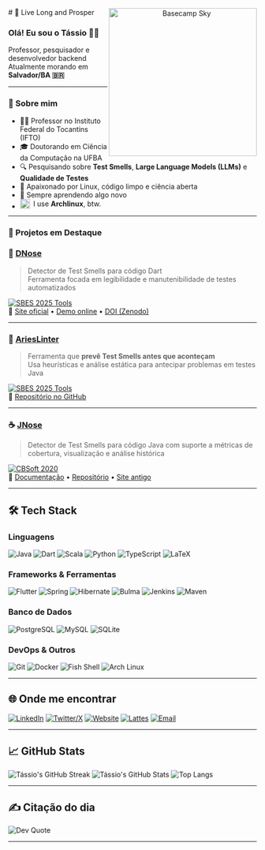<div align="center">
<img align="right" width="300" src="https://github.com/tassiovirginio/tassiovirginio/blob/main/animacao.gif?raw=true" alt="Basecamp Sky" />
</div>
# 🖖 Live Long and Prosper

### Olá! Eu sou o Tássio 👨‍💻  
Professor, pesquisador e desenvolvedor backend  
Atualmente morando em **Salvador/BA 🇧🇷**

---

<h3>🧠 Sobre mim</h3>

- 👨‍🏫 Professor no Instituto Federal do Tocantins (IFTO)
- 🎓 Doutorando em Ciência da Computação na UFBA
- 🔍 Pesquisando sobre **Test Smells**, **Large Language Models (LLMs)** e **Qualidade de Testes**
- 🚀 Apaixonado por Linux, código limpo e ciência aberta
- 🧠 Sempre aprendendo algo novo
- <div style="display:flex;align-items:center;gap:0.5em;">
    <img width="20" src="https://upload.wikimedia.org/wikipedia/commons/thumb/1/13/Arch_Linux_%22Crystal%22_icon.svg/120px-Arch_Linux_%22Crystal%22_icon.svg.png"></img>
    <span> I use <strong>Archlinux</strong>, btw.</span>
  </div>

---

<h3>🧪 Projetos em Destaque </h3>

### 🔬 [DNose](https://github.com/tassiovirginio/dnose)  
> Detector de Test Smells para código Dart  
> Ferramenta focada em legibilidade e manutenibilidade de testes automatizados

[![SBES 2025 Tools](https://img.shields.io/badge/SBES%202025-Tools%20Track-blueviolet?style=for-the-badge)](https://cbsoft2025.org)  
🔗 [Site oficial](https://dnose-ts.github.io) • [Demo online](https://dnose.onrender.com) • [DOI (Zenodo)](https://doi.org/10.5281/zenodo.15484918)

---

### 🧠 [AriesLinter](https://github.com/viRafael/arieslinter)  
> Ferramenta que **prevê Test Smells antes que aconteçam**  
> Usa heurísticas e análise estática para antecipar problemas em testes Java

[![SBES 2025 Tools](https://img.shields.io/badge/SBES%202025-Tools%20Track-blueviolet?style=for-the-badge)](https://cbsoft2025.org)  
🔗 [Repositório no GitHub](https://github.com/viRafael/arieslinter)

---

### ☕ [JNose](https://github.com/arieslab/jnose)  
> Detector de Test Smells para código Java com suporte a métricas de cobertura, visualização e análise histórica

[![CBSoft 2020](https://img.shields.io/badge/CBSoft-2020-blue?style=for-the-badge)](https://cbsoft2020.ufba.br)  
🔗 [Documentação](https://jnose.readthedocs.io) • [Repositório](https://github.com/arieslab/jnose) • [Site antigo](https://jnosetest.github.io)

---

## 🛠️ Tech Stack

### Linguagens
![Java](https://img.shields.io/badge/java-%23ED8B00.svg?style=for-the-badge&logo=openjdk&logoColor=white)
![Dart](https://img.shields.io/badge/dart-%230175C2.svg?style=for-the-badge&logo=dart&logoColor=white)
![Scala](https://img.shields.io/badge/scala-%23DC322F.svg?style=for-the-badge&logo=scala&logoColor=white)
![Python](https://img.shields.io/badge/python-%233776AB.svg?style=for-the-badge&logo=python&logoColor=white)
![TypeScript](https://img.shields.io/badge/typescript-%23007ACC.svg?style=for-the-badge&logo=typescript&logoColor=white)
![LaTeX](https://img.shields.io/badge/latex-%23008080.svg?style=for-the-badge&logo=latex&logoColor=white)

### Frameworks & Ferramentas
![Flutter](https://img.shields.io/badge/Flutter-%2302569B.svg?style=for-the-badge&logo=Flutter&logoColor=white)
![Spring](https://img.shields.io/badge/spring-%236DB33F.svg?style=for-the-badge&logo=spring&logoColor=white)
![Hibernate](https://img.shields.io/badge/hibernate-59666C.svg?style=for-the-badge&logo=hibernate&logoColor=white)
![Bulma](https://img.shields.io/badge/bulma-00D0B1.svg?style=for-the-badge&logo=bulma&logoColor=white)
![Jenkins](https://img.shields.io/badge/jenkins-%232C5263.svg?style=for-the-badge&logo=jenkins&logoColor=white)
![Maven](https://img.shields.io/badge/maven-C71A36.svg?style=for-the-badge&logo=apachemaven&logoColor=white)

### Banco de Dados
![PostgreSQL](https://img.shields.io/badge/postgres-%23316192.svg?style=for-the-badge&logo=postgresql&logoColor=white)
![MySQL](https://img.shields.io/badge/mysql-%234479A1.svg?style=for-the-badge&logo=mysql&logoColor=white)
![SQLite](https://img.shields.io/badge/sqlite-%2307405e.svg?style=for-the-badge&logo=sqlite&logoColor=white)

### DevOps & Outros
![Git](https://img.shields.io/badge/git-%23F05033.svg?style=for-the-badge&logo=git&logoColor=white)
![Docker](https://img.shields.io/badge/docker-%230db7ed.svg?style=for-the-badge&logo=docker&logoColor=white)
![Fish Shell](https://img.shields.io/badge/Fish%20Shell-4C4C4C?style=for-the-badge&logo=gnu-bash&logoColor=white)
![Arch Linux](https://img.shields.io/badge/Arch_Linux-1793D1.svg?style=for-the-badge&logo=arch-linux&logoColor=white)

---

## 🌐 Onde me encontrar

[![LinkedIn](https://img.shields.io/badge/LinkedIn-%230077B5.svg?style=for-the-badge&logo=linkedin&logoColor=white)](https://linkedin.com/in/tassiovirginio)
[![Twitter/X](https://img.shields.io/badge/X-black.svg?style=for-the-badge&logo=X&logoColor=white)](https://twitter.com/msc_tassio)
[![Website](https://img.shields.io/badge/Website-%23000000.svg?style=for-the-badge&logo=githubpages&logoColor=white)](https://tassiovirginio.github.io)
[![Lattes](https://img.shields.io/badge/Lattes-007EC6.svg?style=for-the-badge&logo=data:image/png;base64,iVBORw0KGgoAAAANSUhEUgAAABAAAAAQCAYAAAAf8/9hAAABXElEQVQ4T6WTPUsCURCFv4skthKL0l6AwC8QOAjogvQI+ANqKxCdRN5AUQCxAIf4WNsbgRyHwWFJrbktudW8yxLsfieN3zpnZ2/eeZEMEnAEcxR5SYkiXAK3gXYEcIIRWRY9KSmB3OwNnNUjN6s6KPRkEFDHgOd3okivbCcxEUKT8TT6bFXEZMI9WFS2GxOc6zXAa6KuIznJ7yYQplFstNOhNkYBl5DsJjKy6sDGkcYmNsoJcAh/EkwDqLaSgcm2XBeoVIE9pKldDEufVa+Y4rMtPyC1TbyMm5fjU5xwX9JfZ4i1Pnb7bnzEY7Mr0DvmwDU76lo9jxgQ95D2ND2xA83cNsnuygJOsdJ/wD9lm2QpBOhwQAAAABJRU5ErkJggg==)](http://lattes.cnpq.br/0517470966104640)
[![Email](https://img.shields.io/badge/Gmail-%23D14836.svg?style=for-the-badge&logo=gmail&logoColor=white)](mailto:tassiovirginio+github@gmail.com)

---

## 📈 GitHub Stats
![Tássio's GitHub Streak](https://streak-stats.demolab.com?user=tassiovirginio&theme=radical)
![Tássio's GitHub Stats](https://github-readme-stats.vercel.app/api?username=tassiovirginio&show_icons=true&theme=radical)
![Top Langs](https://github-readme-stats.vercel.app/api/top-langs/?username=tassiovirginio&layout=compact&theme=radical)

---

## ✍️ Citação do dia

![Dev Quote](https://quotes-github-readme.vercel.app/api?type=horizontal&theme=radical)

---

<!-- Visit count (opcional) -->
<!-- ![Profile Views](https://visitcount.itsvg.in/api?id=tassiovirginio&icon=0&color=0) -->

<!-- Proudly crafted with care and caffeine ☕ -->

